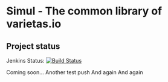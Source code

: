 # Simul - The common library of varietas.io
## Project status
Jenkins Status: [![Build Status](https://ci.varietas.io/job/instrumentum-simul/badge/icon)](https://ci.varietas.io/job/instrumentum-simul)

Coming soon...
Another test push
And again
And again

